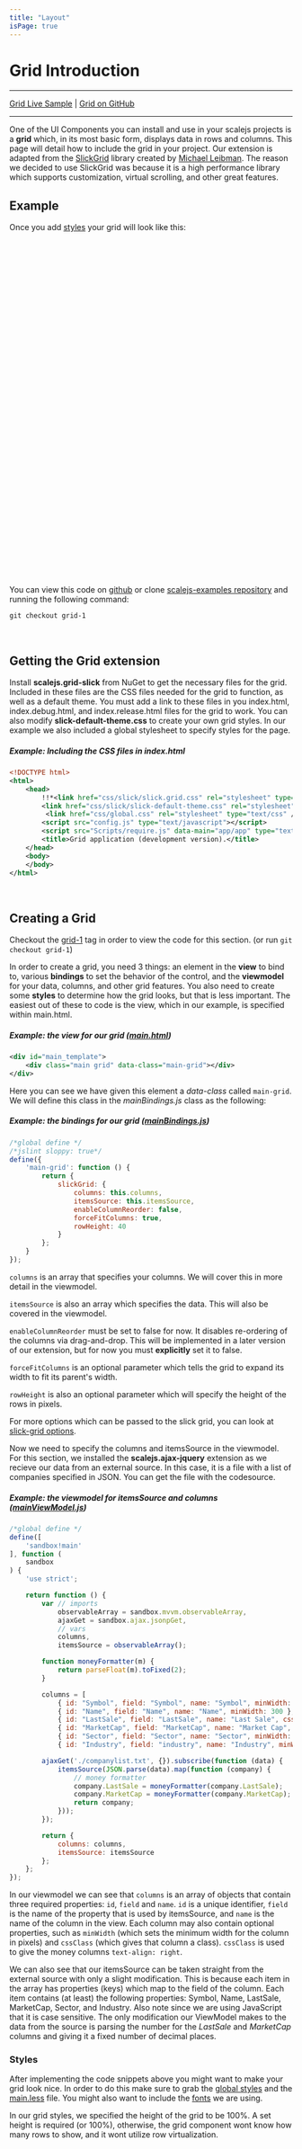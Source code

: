 ```yaml
---
title: "Layout"
isPage: true
---
```


<link href="grid/slick/slick.grid.css" rel="stylesheet" type="text/css" />
<link href="grid/slick/slick-default-theme.css" rel="stylesjeet" type="text/css" />
<script src="grid/Grid-1.0.0.min.js" type="text/javascript"></script>

# Grid Introduction


<hr>

[Grid Live Sample](http://scalejs.com/scalejs-examples/Grid/) |
[Grid on GitHub](https://github.com/lisovin/scalejs-examples/tree/master/Grid)

<hr>

One of the UI Components you can install and use in your scalejs projects is a __grid__ which, in its most basic form, displays data in rows and columns.
This page will detail how to include the grid in your project. 
Our extension is adapted from the [SlickGrid](https://github.com/mleibman/SlickGrid) library created by [Michael Leibman](https://github.com/mleibman).
The reason we decided to use SlickGrid was because it is a high performance library which supports customization, virtual scrolling, and other great features.

## Example

Once you add [styles](./grid1.html#styles) your grid will look like this:

<div id="grid1" style="width:100%;height:600px"></div>

You can view this code on [github](https://github.com/lisovin/scalejs-examples/tree/grid-1/Grid)
or clone [scalejs-examples repository](https://github.com/lisovin/scalejs-examples) and running the following command:

`git checkout grid-1`

<br>

## Getting the Grid extension

Install __scalejs.grid-slick__ from NuGet to get the necessary files for the grid.
Included in these files are the CSS files needed for the grid to function, as well as a default theme.
You must add a link to these files in you index.html, index.debug.html, and index.release.html files 
for the grid to work. You can also modify __slick-default-theme.css__ to create your own grid styles.
In our example we also included a global stylesheet to specify styles for the page.

##### Example: Including the CSS files in index.html
```xml
<!DOCTYPE html>
<html>
    <head>
        !!*<link href="css/slick/slick.grid.css" rel="stylesheet" type="text/css" />
        <link href="css/slick/slick-default-theme.css" rel="stylesheet" type="text/css"/>
		 <link href="css/global.css" rel="stylesheet" type="text/css" />**!
        <script src="config.js" type="text/javascript"></script>
        <script src="Scripts/require.js" data-main="app/app" type="text/javascript"></script>
        <title>Grid application (development version).</title>
    </head>
    <body>
    </body>
</html>
```

<br>

## Creating a Grid

Checkout the [grid-1](https://github.com/lisovin/scalejs-examples/tree/grid-1) tag in order to view the code for this section. (or run `git checkout grid-1`)

In order to create a grid, you need 3 things: an element in the __view__ to bind to, various __bindings__
to set the behavior of the control, and the __viewmodel__ for your data, columns, and other grid features.
You also need to create some __styles__ to determine how the grid looks, but that is less important.
The easiest out of these to code is the view, which in our example, is specified within main.html.

##### Example: the view for our grid ([main.html](https://github.com/lisovin/scalejs-examples/blob/grid-1/Grid/app/main/views/main.html))
```xml
<div id="main_template">
    <div class="main grid" data-class="main-grid"></div>
</div>
```

Here you can see we have given this element a _data-class_ called `main-grid`. 
We will define this class in the _mainBindings.js_ class as the following:

##### Example: the bindings for our grid ([mainBindings.js](https://github.com/lisovin/scalejs-examples/blob/grid-1/Grid/app/main/bindings/mainBindings.js))
```javascript
/*global define */
/*jslint sloppy: true*/
define({
    'main-grid': function () {
        return {
            slickGrid: {
                columns: this.columns,
                itemsSource: this.itemsSource,
                enableColumnReorder: false,
                forceFitColumns: true,
                rowHeight: 40
            }
        };
    }
});
```

`columns` is an array that specifies your columns. We will cover this in more detail in the viewmodel.

`itemsSource` is also an array which specifies the data. This will also be covered in the viewmodel.

`enableColumnReorder` must be set to false for now. It disables re-ordering of the columns via drag-and-drop.
This will be implemented in a later version of our extension, but for now you must __explicitly__ set it to false.

`forceFitColumns` is an optional parameter which tells the grid to expand its width to fit its parent's width.

`rowHeight` is also an optional parameter which will specify the height of the rows in pixels.

For more options which can be passed to the slick grid, you can look at [slick-grid options](https://github.com/mleibman/SlickGrid/wiki/Grid-Options).

Now we need to specify the columns and itemsSource in the viewmodel.
For this section, we installed the __scalejs.ajax-jquery__ extension as we recieve our data from an external source.
In this case, it is a file with a list of companies specified in JSON. You can get the file with the codesource.

##### Example: the viewmodel for itemsSource and columns ([mainViewModel.js](https://github.com/lisovin/scalejs-examples/blob/grid-1/Grid/app/main/viewmodels/mainViewModel.js))
```javascript
/*global define */
define([
    'sandbox!main'
], function (
    sandbox
) {
    'use strict';

    return function () {
        var // imports
            observableArray = sandbox.mvvm.observableArray,
            ajaxGet = sandbox.ajax.jsonpGet,
            // vars
            columns,
            itemsSource = observableArray();

        function moneyFormatter(m) {
            return parseFloat(m).toFixed(2);
        }

        columns = [
            { id: "Symbol", field: "Symbol", name: "Symbol", minWidth: 75 },
            { id: "Name", field: "Name", name: "Name", minWidth: 300 },
            { id: "LastSale", field: "LastSale", name: "Last Sale", cssClass: "money", minWidth: 100 },
            { id: "MarketCap", field: "MarketCap", name: "Market Cap", cssClass: "money", minWidth: 150 },
            { id: "Sector", field: "Sector", name: "Sector", minWidth: 150 },
            { id: "Industry", field: "industry", name: "Industry", minWidth: 350}];

        ajaxGet('./companylist.txt', {}).subscribe(function (data) {
            itemsSource(JSON.parse(data).map(function (company) {
                // money formatter
                company.LastSale = moneyFormatter(company.LastSale);
                company.MarketCap = moneyFormatter(company.MarketCap);
                return company;
            }));
        });

        return {
            columns: columns,
            itemsSource: itemsSource
        };
    };
});
```

In our viewmodel we can see that `columns` is an array of objects that contain three required properties: `id`, `field` and `name`.
`id` is a unique identifier, `field` is the name of the property that is used by itemsSource,
and `name` is the name of the column in the view. 
Each column may also contain optional properties, such as `minWidth` (which sets the minimum width for the column in pixels)
and `cssClass` (which gives that column a class). `cssClass` is used to give the money columns `text-align: right`. 

We can also see that our itemsSource can be taken straight from the external source with only a slight modification.
This is because each item in the array has properties (keys) which map to the field of the column. 
Each item contains (at least) the following properties: Symbol, Name, LastSale, MarketCap, Sector, and Industry.
Also note since we are using JavaScript that it is case sensitive. The only modification our ViewModel makes to the data from the source
is parsing the number for the _LastSale_ and _MarketCap_ columns and giving it a fixed number of decimal places.

### Styles

After implementing the code snippets above you might want to make your grid look nice.
In order to do this make sure to grab the [global styles](https://github.com/lisovin/scalejs-examples/blob/grid-1/Grid/css/global.css)
and the [main.less](https://github.com/lisovin/scalejs-examples/blob/grid-1/Grid/app/main/styles/main.less) file. 
You might also want to include the [fonts](https://github.com/lisovin/scalejs-examples/tree/grid-1/Grid/fonts) we are using.

In our grid styles, we specified the height of the grid to be 100%. 
A set height is required (or 100%), otherwise, the grid component wont know how many rows to show, and it wont utilize row virtualization.


